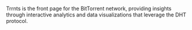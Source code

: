 Trrnts is the front page for the BitTorrent network, providing insights through interactive analytics and data visualizations that leverage the DHT protocol.
